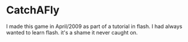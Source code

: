 # CatchAFly
I made this game in April/2009 as part of a tutorial in flash. I had always wanted to learn flash. it's a shame it never caught on.
